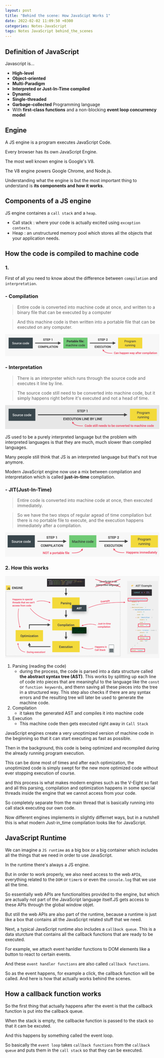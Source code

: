 ```yaml
---
layout: post
title: "Behind the scene: How JavaScipt Works 1"
date: 2022-02-02 11:09:50 +0300
categories: Notes-JavaScript
tags: Notes JavaScript behind_the_scenes  
---
```




## Definition of JavaScript

Javascript is...

- **High-level**
- **Object-oriented**
- **Multi-Paradigm**
- **Interpreted or Just-In-Time compiled**
- **Dynamic**
- **Single-threaded**
- **Garbage-collected** Programming language
- With **first-class functions** and a non-blocking **event loop concurrency model**







## Engine

A JS engine is a program executes JavaScript Code.

Every browser has its own JavaScript Engine.



The most well known engine is Google's V8.

The V8 engine powers Google Chrome, and Node.js.



Understanding what the engine is but the most important thing to understand is **its components and how it works**.



## Components of a JS engine

JS engine containes a `call stack` and a `heap`.

- Call stack : where your code is actually excited using `exception contexts`.
- Heap : an unstructured memory pool which stores all the objects that your application needs.



## How the code is compiled to machine code

### 1.

First of all you need to know about the difference between `compilation` and `interpretation`.

### - Compilation

> Entire code is converted into machine code at once, and written to a binary file that can be executed by a computer

>And this machine code is then written into a portable file that can be executed on any computer.

![image-20220202111106975](/assets/img/2022-02-02-behind-the-scene%7Chow-JS-works/image-20220202111106975.png)

### - Interpretation

> There is an interpreter which runs through the source code and executes it line by line.

> The source code still need to be converted into machine code, but it simply happens right before it's executed and not a head of time.

![image-20220202111722397](/assets/img/2022-02-02-behind-the-scene%7Chow-JS-works/image-20220202111722397.png)

JS used to be a purely interpreted language but the problem with interpreted languages is that they are much, much slower than compiled languages.

Many people still think that JS is an interpreted language but that's not true anymore.

Modern JavaScript engine now use a mix between compilation and interpretation which is called **just-in-time** compliation.

### - JIT(Just-In-Time)

> Entire code is converted into machine code at once, then executed immediately.

> So we have the two steps of regular agead of time compilation but there is no portable file to execute, and the execution happens immediately after a compilation.

![image-20220202112500387](/assets/img/2022-02-02-behind-the-scene%7Chow-JS-works/image-20220202112500387.png)



### 2. How this works

![image-20220202113517307](/assets/img/2022-02-02-behind-the-scene%7Chow-JS-works/image-20220202113517307.png)

1. Parsing (reading the code)
   - during the process, the code is parsed into a data structure called **the abstract syntax tree (AST)**. This works by splitting up each line of code into pieces that are meaningful to the language like the `const` or `function keywords`, and thenn saving all these pieces into the tree in a structured way. This step also checks if there are any syntax errors and the resulting tree will later be used to generate the machine code.
2. Compilation 
   -  it takes the generated AST and compiles it into machine code
3. Execution
   - This machine code then gets executed right away in `Call Stack`





JavaScript engines create a very unoptimized version of machine code in the beginning so that it can start executing as fast as possible.

Then in the background, this code is being optimized and recompiled during the already running program execution.

This can be done most of times and after each optimization, the unoptimized code is simply swept for the new more optimized code without ever stopping execution of course.

and this process is what makes modern engines such as the V-Eight so fast and all this parsing, compilation and optimization happens in some special threads inside the engine that we cannot access from your code.

So completely separate from the main thread that is basically running into call stack executing our own code.

Now different engines implements in slightly differnet ways, but in a nutshell this is what modern Just-in_time compilation looks like for JavaScript.



## JavaScript Runtime



We can imagine a `JS runtime` as a big box or a big container which includes all the things that we need in order to use JavaScript. 

In the runtime there's always a JS engine.

But in order to work properly, we also need access to the web `API`s, everything related to the `DOM` or `timer`s or even the `console.log` that we use all the time.

So essentially web APIs are functionalities provided to the engine, but which are actually not part of the JavaScript language itself.JS gets access to these APIs through the global window objet.

But still the web APIs are also part of the runtime, because a runtime is just like a box that contains all the JavaScript related stuff that we need.

Next, a typical JavaScript runtime also includes a `callback queue`. This is a data sturcture that contains all the callback functions that are ready to be executed.

For example, we attach event hanldler functions to DOM elements like a button to react to certain events.

And these `event handler functions` are also called `callback functions`.

So as the event happens, for example a click, the callback function will be called. And here is how that actually works behind the scenes.

## How a callback function works

So the first thing that actually happens after the event is that the callback function is put into the callback queue.

When the stack is empty, the callbacke function is passed to the stack so that it cam be excuted.

And this happens by something called the event loop.

So basically the `event loop` takes `callback functions` from the `callback queue` and puts them in the `call stack` so that they can be executed.

